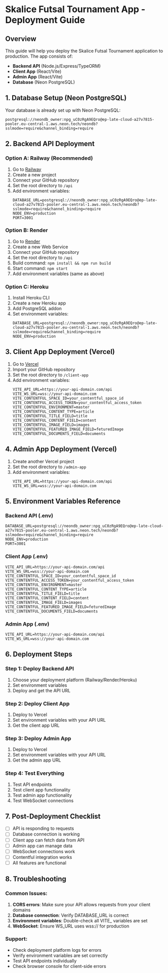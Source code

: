 # Skalice Futsal Tournament App - Deployment Guide

## Overview
This guide will help you deploy the Skalice Futsal Tournament application to production. The app consists of:
- **Backend API** (Node.js/Express/TypeORM)
- **Client App** (React/Vite)
- **Admin App** (React/Vite)
- **Database** (Neon PostgreSQL)

## 1. Database Setup (Neon PostgreSQL)

Your database is already set up with Neon PostgreSQL:
```
postgresql://neondb_owner:npg_uC0zRgA9EQro@ep-late-cloud-a27v7815-pooler.eu-central-1.aws.neon.tech/neondb?sslmode=require&channel_binding=require
```

## 2. Backend API Deployment

### Option A: Railway (Recommended)
1. Go to [Railway](https://railway.app/)
2. Create a new project
3. Connect your GitHub repository
4. Set the root directory to `/api`
5. Add environment variables:
   ```
   DATABASE_URL=postgresql://neondb_owner:npg_uC0zRgA9EQro@ep-late-cloud-a27v7815-pooler.eu-central-1.aws.neon.tech/neondb?sslmode=require&channel_binding=require
   NODE_ENV=production
   PORT=3001
   ```

### Option B: Render
1. Go to [Render](https://render.com/)
2. Create a new Web Service
3. Connect your GitHub repository
4. Set the root directory to `/api`
5. Build command: `npm install && npm run build`
6. Start command: `npm start`
7. Add environment variables (same as above)

### Option C: Heroku
1. Install Heroku CLI
2. Create a new Heroku app
3. Add PostgreSQL addon
4. Set environment variables:
   ```
   DATABASE_URL=postgresql://neondb_owner:npg_uC0zRgA9EQro@ep-late-cloud-a27v7815-pooler.eu-central-1.aws.neon.tech/neondb?sslmode=require&channel_binding=require
   NODE_ENV=production
   ```

## 3. Client App Deployment (Vercel)

1. Go to [Vercel](https://vercel.com/)
2. Import your GitHub repository
3. Set the root directory to `/client-app`
4. Add environment variables:
   ```
   VITE_API_URL=https://your-api-domain.com/api
   VITE_WS_URL=wss://your-api-domain.com
   VITE_CONTENTFUL_SPACE_ID=your_contentful_space_id
   VITE_CONTENTFUL_ACCESS_TOKEN=your_contentful_access_token
   VITE_CONTENTFUL_ENVIRONMENT=master
   VITE_CONTENTFUL_CONTENT_TYPE=article
   VITE_CONTENTFUL_TITLE_FIELD=title
   VITE_CONTENTFUL_CONTENT_FIELD=content
   VITE_CONTENTFUL_IMAGE_FIELD=images
   VITE_CONTENTFUL_FEATURED_IMAGE_FIELD=feturedImage
   VITE_CONTENTFUL_DOCUMENTS_FIELD=documents
   ```

## 4. Admin App Deployment (Vercel)

1. Create another Vercel project
2. Set the root directory to `/admin-app`
3. Add environment variables:
   ```
   VITE_API_URL=https://your-api-domain.com/api
   VITE_WS_URL=wss://your-api-domain.com
   ```

## 5. Environment Variables Reference

### Backend API (.env)
```env
DATABASE_URL=postgresql://neondb_owner:npg_uC0zRgA9EQro@ep-late-cloud-a27v7815-pooler.eu-central-1.aws.neon.tech/neondb?sslmode=require&channel_binding=require
NODE_ENV=production
PORT=3001
```

### Client App (.env)
```env
VITE_API_URL=https://your-api-domain.com/api
VITE_WS_URL=wss://your-api-domain.com
VITE_CONTENTFUL_SPACE_ID=your_contentful_space_id
VITE_CONTENTFUL_ACCESS_TOKEN=your_contentful_access_token
VITE_CONTENTFUL_ENVIRONMENT=master
VITE_CONTENTFUL_CONTENT_TYPE=article
VITE_CONTENTFUL_TITLE_FIELD=title
VITE_CONTENTFUL_CONTENT_FIELD=content
VITE_CONTENTFUL_IMAGE_FIELD=images
VITE_CONTENTFUL_FEATURED_IMAGE_FIELD=feturedImage
VITE_CONTENTFUL_DOCUMENTS_FIELD=documents
```

### Admin App (.env)
```env
VITE_API_URL=https://your-api-domain.com/api
VITE_WS_URL=wss://your-api-domain.com
```

## 6. Deployment Steps

### Step 1: Deploy Backend API
1. Choose your deployment platform (Railway/Render/Heroku)
2. Set environment variables
3. Deploy and get the API URL

### Step 2: Deploy Client App
1. Deploy to Vercel
2. Set environment variables with your API URL
3. Get the client app URL

### Step 3: Deploy Admin App
1. Deploy to Vercel
2. Set environment variables with your API URL
3. Get the admin app URL

### Step 4: Test Everything
1. Test API endpoints
2. Test client app functionality
3. Test admin app functionality
4. Test WebSocket connections

## 7. Post-Deployment Checklist

- [ ] API is responding to requests
- [ ] Database connection is working
- [ ] Client app can fetch data from API
- [ ] Admin app can manage data
- [ ] WebSocket connections work
- [ ] Contentful integration works
- [ ] All features are functional

## 8. Troubleshooting

### Common Issues:
1. **CORS errors**: Make sure your API allows requests from your client domains
2. **Database connection**: Verify DATABASE_URL is correct
3. **Environment variables**: Double-check all VITE_ variables are set
4. **WebSocket**: Ensure WS_URL uses wss:// for production

### Support:
- Check deployment platform logs for errors
- Verify environment variables are set correctly
- Test API endpoints individually
- Check browser console for client-side errors 